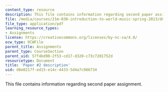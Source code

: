 ```yaml
---
content_type: resource
description: This file contains information regarding second paper assignment.
file: /media/courses/21m-030-introduction-to-world-music-spring-2013/d8e0217fed15e14c44335d4a7c986734_MIT21M_030S13_paper2.pdf
file_type: application/pdf
learning_resource_types:
- Assignments
license: https://creativecommons.org/licenses/by-nc-sa/4.0/
ocw_type: OCWFile
parent_title: Assignments
parent_type: CourseSection
parent_uid: 57f4bd90-2f53-cd17-d320-c73c7201752d
resourcetype: Document
title: 'Paper #2 description'
uid: d8e0217f-ed15-e14c-4433-5d4a7c986734
---
```

This file contains information regarding second paper assignment.